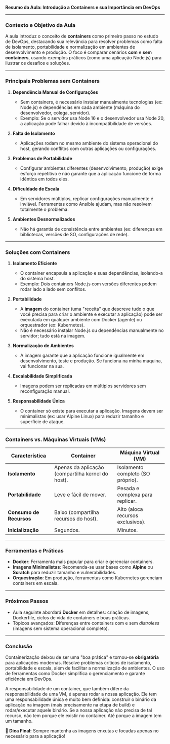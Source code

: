 **Resumo da Aula: Introdução a Containers e sua Importância em DevOps**  

---

### **Contexto e Objetivo da Aula**  
A aula introduz o conceito de **containers** como primeiro passo no estudo de DevOps, destacando sua relevância para resolver problemas como falta de isolamento, portabilidade e normalização em ambientes de desenvolvimento e produção. O foco é comparar cenários **com** e **sem containers**, usando exemplos práticos (como uma aplicação Node.js) para ilustrar os desafios e soluções.

---

### **Principais Problemas sem Containers**  
1. **Dependência Manual de Configurações**  
   - Sem containers, é necessário instalar manualmente tecnologias (ex: Node.js) e dependências em cada ambiente (máquina do desenvolvedor, colega, servidor).  
   - Exemplo: Se o servidor usa Node 16 e o desenvolvedor usa Node 20, a aplicação pode falhar devido à incompatibilidade de versões.  

2. **Falta de Isolamento**  
   - Aplicações rodam no mesmo ambiente do sistema operacional do host, gerando conflitos com outras aplicações ou configurações.  

3. **Problemas de Portabilidade**  
   - Configurar ambientes diferentes (desenvolvimento, produção) exige esforço repetitivo e não garante que a aplicação funcione de forma idêntica em todos eles.  

4. **Dificuldade de Escala**  
   - Em servidores múltiplos, replicar configurações manualmente é inviável. Ferramentas como Ansible ajudam, mas não resolvem totalmente o problema.  

5. **Ambientes Desnormalizados**  
   - Não há garantia de consistência entre ambientes (ex: diferenças em bibliotecas, versões de SO, configurações de rede).  

---

### **Soluções com Containers**  
1. **Isolamento Eficiente**  
   - O container encapsula a aplicação e suas dependências, isolando-a do sistema host.  
   - Exemplo: Dois containers Node.js com versões diferentes podem rodar lado a lado sem conflitos.  

2. **Portabilidade**  
   - A **imagem** do container (uma "receita" que descreve tudo o que você precisa para criar o ambiente e executar a aplicação) pode ser executada em qualquer ambiente com Docker (agente) ou orquestrador (ex: Kubernetes).  
   - Não é necessário instalar Node.js ou dependências manualmente no servidor; tudo está na imagem.  

3. **Normalização de Ambientes**  
   - A imagem garante que a aplicação funcione igualmente em desenvolvimento, teste e produção. Se funciona na minha máquina, vai funcionar na sua.

4. **Escalabilidade Simplificada**  
   - Imagens podem ser replicadas em múltiplos servidores sem reconfiguração manual.  

5. **Responsabilidade Única**  
   - O container só existe para executar a aplicação. Imagens devem ser minimalistas (ex: usar Alpine Linux) para reduzir tamanho e superfície de ataque.  

---

### **Containers vs. Máquinas Virtuais (VMs)**  
| **Característica**       | **Container**                          | **Máquina Virtual (VM)**               |  
|---------------------------|----------------------------------------|----------------------------------------|  
| **Isolamento**            | Apenas da aplicação (compartilha kernel do host). | Isolamento completo (SO próprio).      |  
| **Portabilidade**         | Leve e fácil de mover.                 | Pesada e complexa para replicar.       |  
| **Consumo de Recursos**   | Baixo (compartilha recursos do host).  | Alto (aloca recursos exclusivos).      |  
| **Inicialização**         | Segundos.                              | Minutos.                               |  

---

### **Ferramentas e Práticas**  
- **Docker**: Ferramenta mais popular para criar e gerenciar containers.  
- **Imagens Minimalistas**: Recomenda-se usar bases como **Alpine** ou **Scratch** para reduzir tamanho e vulnerabilidades.  
- **Orquestração**: Em produção, ferramentas como Kubernetes gerenciam containers em escala.  

---

### **Próximos Passos**  
- Aula seguinte abordará **Docker** em detalhes: criação de imagens, Dockerfile, ciclos de vida de containers e boas práticas.  
- Tópicos avançados: Diferenças entre containers com e sem *distroless* (imagens sem sistema operacional completo).  

---

### **Conclusão**  
Containerização deixou de ser uma "boa prática" e tornou-se **obrigatória** para aplicações modernas. Resolve problemas críticos de isolamento, portabilidade e escala, além de facilitar a normalização de ambientes. O uso de ferramentas como Docker simplifica o gerenciamento e garante eficiência em DevOps.

A responsabilidade de um container, que também difere da responsabilidade de uma VM, é apenas rodar a nossa aplicação. Ele tem uma responsabilidade única e muito bem definida: construir o binário da aplicação na imagem (mais precisamente na etapa de build) e rodar/executar aquele binário. Se a nossa aplicação não precisa de tal recurso, não tem porque ele existir no container. Até porque a imagem tem um tamanho.

**🚀 Dica Final:** Sempre mantenha as imagens enxutas e focadas apenas no necessário para a aplicação!